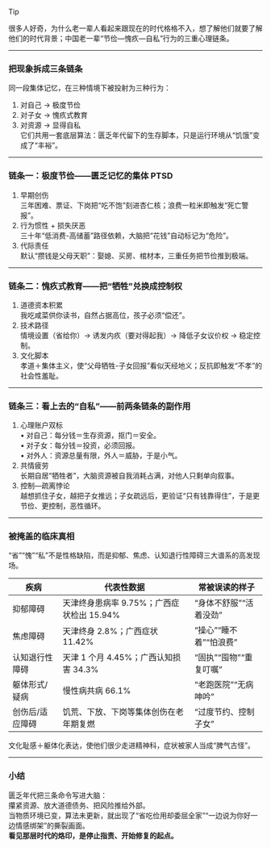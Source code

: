 > [!TIP]
> 很多人好奇，为什么老一辈人看起来跟现在的时代格格不入，想了解他们就要了解他们的时代背景；中国老一辈“节俭—愧疚—自私”行为的三重心理链条。


- - -
### 把现象拆成三条链条  
同一段集体记忆，在三种情境下被投射为三种行为：  
1. 对自己 → 极度节俭  
2. 对子女 → 愧疚式教育  
3. 对资源 → 显得自私  
它们共用一套底层算法：匮乏年代留下的生存脚本，只是运行环境从“饥饿”变成了“丰裕”。
- - -
### 链条一：极度节俭——匮乏记忆的集体 PTSD  
1. 早期创伤  
   三年困难、票证、下岗把“吃不饱”刻进杏仁核；浪费一粒米即触发“死亡警报”。  
2. 行为惯性 + 损失厌恶  
   三十年“低消费-高储蓄”路径依赖，大脑把“花钱”自动标记为“危险”。  
3. 代际责任  
   默认“攒钱是父母天职”：娶媳、买房、棺材本，三重任务把节俭推到极端。  
- - -
### 链条二：愧疚式教育——把“牺牲”兑换成控制权  
1. 道德资本积累  
   我吃咸菜供你读书，自然占据高位，孩子必须“偿还”。  
2. 技术路径  
   情境设置（省给你）→ 诱发内疚（要对得起我）→ 降低子女议价权 → 稳定控制。  
3. 文化脚本  
   孝道＋集体主义，使“父母牺牲-子女回报”看似天经地义；反抗即触发“不孝”的社会性羞耻。  
- - -
### 链条三：看上去的“自私”——前两条链条的副作用  
1. 心理账户双标  
   • 对自己：每分钱＝生存资源，抠门＝安全。  
   • 对子女：每分钱＝投资，必须回报。  
   • 对外人：资源总量有限，外人＝威胁，于是小气。  
2. 共情疲劳  
   长期自居“牺牲者”，大脑资源被自我消耗占满，对他人只剩单向叙事。  
3. 控制—疏离悖论  
   越想抓住子女，越把子女推远；子女疏远后，更验证“只有钱靠得住”，于是更节俭、更控制，恶性循环。
- - -
###  被掩盖的临床真相  
“省”“愧”“私”不是性格缺陷，而是抑郁、焦虑、认知退行性障碍三大谱系的高发现场。  

| 疾病 | 代表性数据 | 常被误读的样子 |
|---|---|---|
| 抑郁障碍 | 天津终身患病率 9.75%；广西症状检出 15.94% | “身体不舒服”“活着没劲” |
| 焦虑障碍 | 天津终身 2.8%；广西症状 11.42% | “操心”“睡不着”“怕浪费” |
| 认知退行性障碍 | 天津 1 个月 4.45%；广西认知损害 34.3% | “固执”“囤物”“重复叮嘱” |
| 躯体形式/疑病 | 慢性病共病 66.1% | “老跑医院”“无病呻吟” |
| 创伤后/适应障碍 | 饥荒、下放、下岗等集体创伤在老年期复燃 | “过度节约、控制子女” |

文化耻感＋躯体化表达，使他们很少走进精神科，症状被家人当成“脾气古怪”。
- - -
### 小结  
匮乏年代把三条命令写进大脑：  
攥紧资源、放大道德债务、把风险推给外部。  
当物质环境已变，算法未更新，就出现了“省吃俭用却委屈全家”“一边说为你好一边情感绑架”的撕裂画面。  
**看见那层时代的烙印，是停止指责、开始修复的起点。**